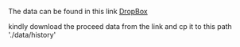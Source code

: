 The data can be found in this link [DropBox]()

kindly download the proceed data from the link and cp it to this path './data/history'
